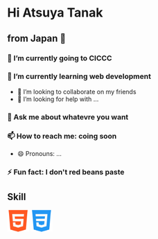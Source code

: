 # Hi Atsuya Tanak 
## from Japan 🗾




### 🔭 I’m currently going to CICCC
### 🌱 I’m currently learning web development
- 👯 I’m looking to collaborate on my friends 
- 🤔 I’m looking for help with ...
### 💬 Ask me about whatevre you want
### 📫 How to reach me: coing soon
- 😄 Pronouns: ...
### ⚡ Fun fact: I don't red beans paste

## Skill
<img src="html5.png" width="50">
<img src="css3.png" width="50">
